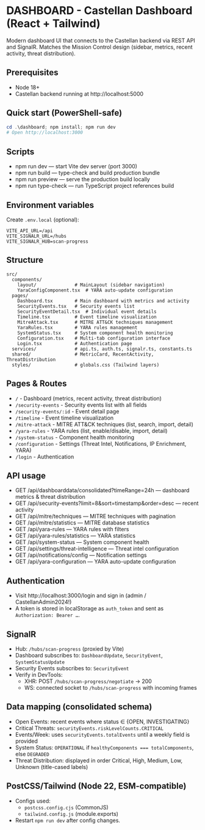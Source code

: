 # DASHBOARD - Castellan Dashboard (React + Tailwind)

Modern dashboard UI that connects to the Castellan backend via REST API and SignalR. Matches the Mission Control design (sidebar, metrics, recent activity, threat distribution).

## Prerequisites
- Node 18+
- Castellan backend running at http://localhost:5000

## Quick start (PowerShell-safe)
```powershell
cd .\dashboard; npm install; npm run dev
# Open http://localhost:3000
```

## Scripts
- npm run dev — start Vite dev server (port 3000)
- npm run build — type-check and build production bundle
- npm run preview — serve the production build locally
- npm run type-check — run TypeScript project references build

## Environment variables
Create `.env.local` (optional):
```
VITE_API_URL=/api
VITE_SIGNALR_URL=/hubs
VITE_SIGNALR_HUB=scan-progress
```

## Structure
```
src/
  components/
    layout/              # MainLayout (sidebar navigation)
    YaraConfigComponent.tsx  # YARA auto-update configuration
  pages/
    Dashboard.tsx        # Main dashboard with metrics and activity
    SecurityEvents.tsx   # Security events list
    SecurityEventDetail.tsx  # Individual event details
    Timeline.tsx         # Event timeline visualization
    MitreAttack.tsx      # MITRE ATT&CK techniques management
    YaraRules.tsx        # YARA rules management
    SystemStatus.tsx     # System component health monitoring
    Configuration.tsx    # Multi-tab configuration interface
    Login.tsx            # Authentication page
  services/              # api.ts, auth.ts, signalr.ts, constants.ts
  shared/                # MetricCard, RecentActivity, ThreatDistribution
  styles/                # globals.css (Tailwind layers)
```

## Pages & Routes
- `/` - Dashboard (metrics, recent activity, threat distribution)
- `/security-events` - Security events list with all fields
- `/security-events/:id` - Event detail page
- `/timeline` - Event timeline visualization
- `/mitre-attack` - MITRE ATT&CK techniques (list, search, import, detail)
- `/yara-rules` - YARA rules (list, enable/disable, import, detail)
- `/system-status` - Component health monitoring
- `/configuration` - Settings (Threat Intel, Notifications, IP Enrichment, YARA)
- `/login` - Authentication

## API usage
- GET /api/dashboarddata/consolidated?timeRange=24h — dashboard metrics & threat distribution
- GET /api/security-events?limit=8&sort=timestamp&order=desc — recent activity
- GET /api/mitre/techniques — MITRE techniques with pagination
- GET /api/mitre/statistics — MITRE database statistics
- GET /api/yara-rules — YARA rules with filters
- GET /api/yara-rules/statistics — YARA statistics
- GET /api/system-status — System component health
- GET /api/settings/threat-intelligence — Threat intel configuration
- GET /api/notifications/config — Notification settings
- GET /api/yara-configuration — YARA auto-update configuration

## Authentication
- Visit http://localhost:3000/login and sign in (admin / CastellanAdmin2024!)
- A token is stored in localStorage as `auth_token` and sent as `Authorization: Bearer …`.

## SignalR
- Hub: `/hubs/scan-progress` (proxied by Vite)
- Dashboard subscribes to: `DashboardUpdate`, `SecurityEvent`, `SystemStatusUpdate`
- Security Events subscribes to: `SecurityEvent`
- Verify in DevTools:
  - XHR: POST `/hubs/scan-progress/negotiate` → 200
  - WS: connected socket to `/hubs/scan-progress` with incoming frames

## Data mapping (consolidated schema)
- Open Events: recent events where status ∈ {OPEN, INVESTIGATING}
- Critical Threats: `securityEvents.riskLevelCounts.CRITICAL`
- Events/Week: uses `securityEvents.totalEvents` until a weekly field is provided
- System Status: `OPERATIONAL` if `healthyComponents === totalComponents`, else `DEGRADED`
- Threat Distribution: displayed in order Critical, High, Medium, Low, Unknown (title-cased labels)

## PostCSS/Tailwind (Node 22, ESM-compatible)
- Configs used:
  - `postcss.config.cjs` (CommonJS)
  - `tailwind.config.js` (module.exports)
- Restart `npm run dev` after config changes.
